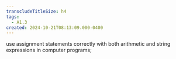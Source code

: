 ```yaml
---
transcludeTitleSize: h4
tags:
  - A1.3
created: 2024-10-21T08:13:09.000-0400
---
```

use assignment statements correctly with both arithmetic and string expressions in computer programs;